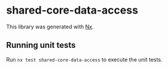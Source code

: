 # shared-core-data-access

This library was generated with [Nx](https://nx.dev).

## Running unit tests

Run `nx test shared-core-data-access` to execute the unit tests.
